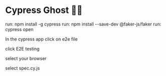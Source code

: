 # Cypress Ghost 🌳👻



run: npm install -g cypress
run: npm install --save-dev @faker-js/faker
run: cypress open

In the cypress app click on e2e file

click E2E testing

select your browser

select spec.cy.js